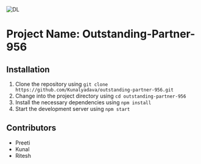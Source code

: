 ![DL](https://github.com/Kunalyadava/outstanding-partner-956/assets/104050919/7b9789d6-266d-40b5-905b-941447240ecc)
# Project Name: Outstanding-Partner-956


## Installation

1. Clone the repository using `git clone https://github.com/Kunalyadava/outstanding-partner-956.git`
2. Change into the project directory using `cd outstanding-partner-956`
3. Install the necessary dependencies using `npm install`
4. Start the development server using `npm start`

## Contributors 

- Preeti 
- Kunal 
- Ritesh
